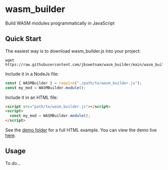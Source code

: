 # wasm_builder

Build WASM modules programmatically in JavaScript

## Quick Start

The easiest way is to download wasm_builder.js into your project:
```
wget https://raw.githubusercontent.com/jbswetnam/wasm_builder/main/wasm_builder.js
```
Include it in a NodeJs file:
```js
const { WASMBuilder } = require("./path/to/wasm_builder.js");
const my_mod = WASMBuilder.module();
```
Include it in an HTML file:
```html
<script src="path/to/wasm_builder.js"></script>
<script>
  const my_mod = WASMBuilder.module();
</script>
```
See the [demo folder](./demo) for a full HTML example. You can view the demo live [here](https://jbswetnam.github.io/wasm_builder/demo/demo.html).

## Usage

To do...
